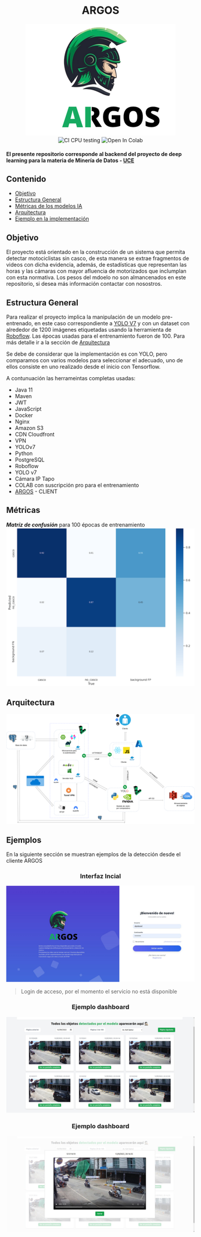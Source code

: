 <div align="center"><h1>ARGOS</h1></div>

<div align="center">
<img alt="logo proyecto argos" src="img/argos-logo.png" />
<br>
<img src="https://img.shields.io/badge/Miner%C3%ADa-UCE-blue?style=for-the-badge&logo=appveyor" alt="CI CPU testing" />
<img src="https://colab.research.google.com/assets/colab-badge.svg" alt="Open In Colab"/>
<br>
</div>

#### El presente repositorio corresponde al backend del proyecto de deep learning para la materia de **Minería de Datos** - [UCE](https://siiu.uce.edu.ec/)

## Contenido
- [Objetivo](#objetivo)
- [Estructura General](#estructura)
- [Métricas de los modelos IA](#métricas)
- [Arquitectura](#arquitectura)
- [Ejemplo en la implementación](#ejemplos)

## Objetivo

El proyecto está orientado en la construcción de un sistema que permita detectar motociclistas sin casco, de esta manera
se extrae fragmentos de videos con dicha evidencia, además, de estadísticas que representan las horas y las cámaras
con mayor afluencia de motorizados que inclumplan con esta normativa. Los pesos del mdoelo no son almancenados en
este repositorio, si desea más información contactar con nosostros.

## Estructura General

Para realizar el proyecto implica la manipulación de un modelo pre-entrenado, en este caso correspondiente a
[YOLO V7](https://github.com/WongKinYiu/yolov7) y con un dataset con alrededor de 1200 imágenes etiquetadas
usando la herramienta de [Roboflow](https://roboflow.com/). Las épocas usadas para el entrenamiento fueron de 100. 
Para más detalle ir a la sección de [Arquitectura](#arquitectura)

Se debe de considerar que la implementación es con YOLO, pero comparamos con varios modelos para seleccionar el adecuado,
uno de ellos consiste en uno realizado desde el inicio con Tensorflow.

A contunuación las herrameintas completas usadas:
* Java 11
* Maven
* JWT
* JavaScript
* Docker
* Nginx
* Amazon S3
* CDN Cloudfront
* VPN
* YOLOv7
* Python
* PostgreSQL
* Roboflow
* YOLO v7
* Cámara IP Tapo
* COLAB con suscripción pro para el entrenamiento
* [ARGOS](https://github.com/alpalasaul/argos-client) - CLIENT

## Métricas

___Matríz de confusión___ para 100 épocas de entrenamiento
<img src="img/matriz-conf.png" alt="CI CPU testing" />

## Arquitectura

<div style="background: #fff">
<img src="img/Argos.drawio.png" alt="CI CPU testing" />
</div>

## Ejemplos

En la siguiente sección se muestran ejemplos de la detección desde el cliente ARGOS

<div style="text-align: center">
<h3>Interfaz Incial</h3>
<img alt="logo proyecto argos" src="img/login.jpeg" />
</div>

> Login de acceso, por el momento el servicio no está disponible

<div style="text-align: center">
<h3>Ejemplo dashboard</h3>
<img alt="logo proyecto argos" src="img/ejemplo1.jpeg" />
</div>

<div style="text-align: center">
<h3>Ejemplo dashboard</h3>
<img alt="logo proyecto argos" src="img/ejemplo2.jpeg" />
</div>
